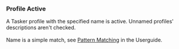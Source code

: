 ### Profile Active

A Tasker profile with the specified name is active. Unnamed profiles\'
descriptions aren\'t checked.\
\
Name is a simple match, see [Pattern
Matching](https://tasker.joaoapps.com/userguide/en/matching.html) in the
Userguide.
